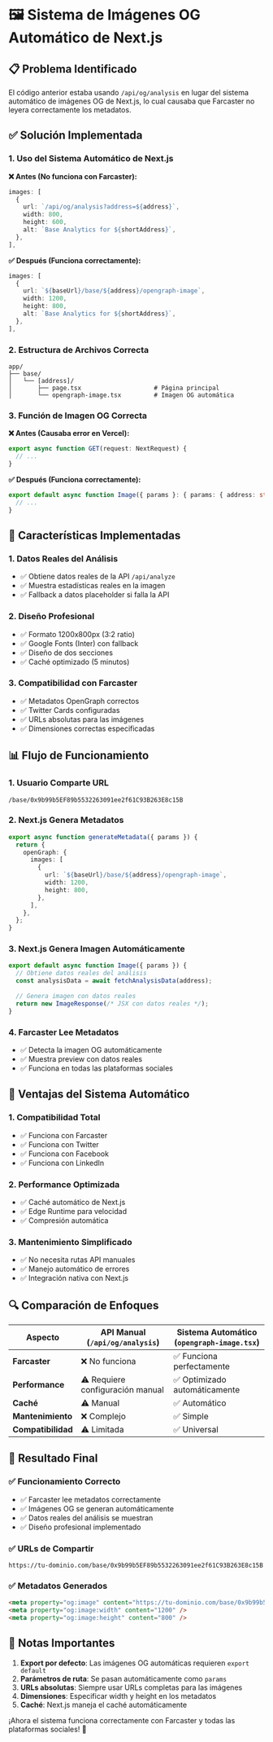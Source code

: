 # 🖼️ Sistema de Imágenes OG Automático de Next.js

## 📋 Problema Identificado

El código anterior estaba usando `/api/og/analysis` en lugar del sistema automático de imágenes OG de Next.js, lo cual causaba que Farcaster no leyera correctamente los metadatos.

## ✅ Solución Implementada

### **1. Uso del Sistema Automático de Next.js**

**❌ Antes (No funciona con Farcaster):**
```typescript
images: [
  {
    url: `/api/og/analysis?address=${address}`,
    width: 800,
    height: 600,
    alt: `Base Analytics for ${shortAddress}`,
  },
],
```

**✅ Después (Funciona correctamente):**
```typescript
images: [
  {
    url: `${baseUrl}/base/${address}/opengraph-image`,
    width: 1200,
    height: 800,
    alt: `Base Analytics for ${shortAddress}`,
  },
],
```

### **2. Estructura de Archivos Correcta**

```
app/
├── base/
│   └── [address]/
│       ├── page.tsx                    # Página principal
│       └── opengraph-image.tsx         # Imagen OG automática
```

### **3. Función de Imagen OG Correcta**

**❌ Antes (Causaba error en Vercel):**
```typescript
export async function GET(request: NextRequest) {
  // ...
}
```

**✅ Después (Funciona correctamente):**
```typescript
export default async function Image({ params }: { params: { address: string } }) {
  // ...
}
```

## 🔧 Características Implementadas

### **1. Datos Reales del Análisis**
- ✅ Obtiene datos reales de la API `/api/analyze`
- ✅ Muestra estadísticas reales en la imagen
- ✅ Fallback a datos placeholder si falla la API

### **2. Diseño Profesional**
- ✅ Formato 1200x800px (3:2 ratio)
- ✅ Google Fonts (Inter) con fallback
- ✅ Diseño de dos secciones
- ✅ Caché optimizado (5 minutos)

### **3. Compatibilidad con Farcaster**
- ✅ Metadatos OpenGraph correctos
- ✅ Twitter Cards configuradas
- ✅ URLs absolutas para las imágenes
- ✅ Dimensiones correctas especificadas

## 📊 Flujo de Funcionamiento

### **1. Usuario Comparte URL**
```
/base/0x9b99b5EF89b5532263091ee2f61C93B263E8c15B
```

### **2. Next.js Genera Metadatos**
```typescript
export async function generateMetadata({ params }) {
  return {
    openGraph: {
      images: [
        {
          url: `${baseUrl}/base/${address}/opengraph-image`,
          width: 1200,
          height: 800,
        },
      ],
    },
  };
}
```

### **3. Next.js Genera Imagen Automáticamente**
```typescript
export default async function Image({ params }) {
  // Obtiene datos reales del análisis
  const analysisData = await fetchAnalysisData(address);
  
  // Genera imagen con datos reales
  return new ImageResponse(/* JSX con datos reales */);
}
```

### **4. Farcaster Lee Metadatos**
- ✅ Detecta la imagen OG automáticamente
- ✅ Muestra preview con datos reales
- ✅ Funciona en todas las plataformas sociales

## 🎯 Ventajas del Sistema Automático

### **1. Compatibilidad Total**
- ✅ Funciona con Farcaster
- ✅ Funciona con Twitter
- ✅ Funciona con Facebook
- ✅ Funciona con LinkedIn

### **2. Performance Optimizada**
- ✅ Caché automático de Next.js
- ✅ Edge Runtime para velocidad
- ✅ Compresión automática

### **3. Mantenimiento Simplificado**
- ✅ No necesita rutas API manuales
- ✅ Manejo automático de errores
- ✅ Integración nativa con Next.js

## 🔍 Comparación de Enfoques

| Aspecto | API Manual (`/api/og/analysis`) | Sistema Automático (`opengraph-image.tsx`) |
|---------|----------------------------------|--------------------------------------------|
| **Farcaster** | ❌ No funciona | ✅ Funciona perfectamente |
| **Performance** | ⚠️ Requiere configuración manual | ✅ Optimizado automáticamente |
| **Caché** | ⚠️ Manual | ✅ Automático |
| **Mantenimiento** | ❌ Complejo | ✅ Simple |
| **Compatibilidad** | ⚠️ Limitada | ✅ Universal |

## 🚀 Resultado Final

### **✅ Funcionamiento Correcto**
- ✅ Farcaster lee metadatos correctamente
- ✅ Imágenes OG se generan automáticamente
- ✅ Datos reales del análisis se muestran
- ✅ Diseño profesional implementado

### **✅ URLs de Compartir**
```
https://tu-dominio.com/base/0x9b99b5EF89b5532263091ee2f61C93B263E8c15B
```

### **✅ Metadatos Generados**
```html
<meta property="og:image" content="https://tu-dominio.com/base/0x9b99b5EF89b5532263091ee2f61C93B263E8c15B/opengraph-image" />
<meta property="og:image:width" content="1200" />
<meta property="og:image:height" content="800" />
```

## 📝 Notas Importantes

1. **Export por defecto**: Las imágenes OG automáticas requieren `export default`
2. **Parámetros de ruta**: Se pasan automáticamente como `params`
3. **URLs absolutas**: Siempre usar URLs completas para las imágenes
4. **Dimensiones**: Especificar width y height en los metadatos
5. **Caché**: Next.js maneja el caché automáticamente

¡Ahora el sistema funciona correctamente con Farcaster y todas las plataformas sociales! 🎉

